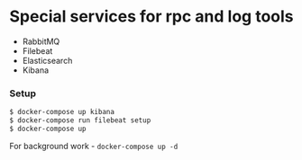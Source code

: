 # Special services for rpc and log tools

* RabbitMQ
* Filebeat
* Elasticsearch
* Kibana

### Setup

```bash
$ docker-compose up kibana
$ docker-compose run filebeat setup
$ docker-compose up
```

For background work - `docker-compose up -d`
